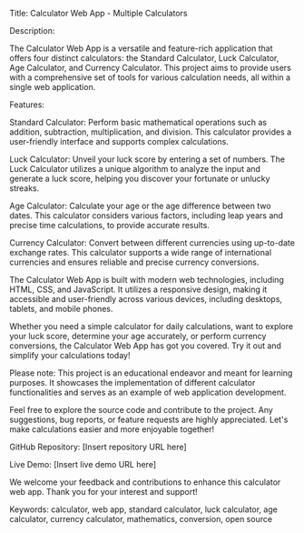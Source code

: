 Title: Calculator Web App - Multiple Calculators

Description:

The Calculator Web App is a versatile and feature-rich application that offers four distinct calculators: the Standard Calculator, Luck Calculator, Age Calculator, and Currency Calculator. This project aims to provide users with a comprehensive set of tools for various calculation needs, all within a single web application.

Features:

Standard Calculator: Perform basic mathematical operations such as addition, subtraction, multiplication, and division. This calculator provides a user-friendly interface and supports complex calculations.

Luck Calculator: Unveil your luck score by entering a set of numbers. The Luck Calculator utilizes a unique algorithm to analyze the input and generate a luck score, helping you discover your fortunate or unlucky streaks.

Age Calculator: Calculate your age or the age difference between two dates. This calculator considers various factors, including leap years and precise time calculations, to provide accurate results.

Currency Calculator: Convert between different currencies using up-to-date exchange rates. This calculator supports a wide range of international currencies and ensures reliable and precise currency conversions.

The Calculator Web App is built with modern web technologies, including HTML, CSS, and JavaScript. It utilizes a responsive design, making it accessible and user-friendly across various devices, including desktops, tablets, and mobile phones.

Whether you need a simple calculator for daily calculations, want to explore your luck score, determine your age accurately, or perform currency conversions, the Calculator Web App has got you covered. Try it out and simplify your calculations today!

Please note: This project is an educational endeavor and meant for learning purposes. It showcases the implementation of different calculator functionalities and serves as an example of web application development.

Feel free to explore the source code and contribute to the project. Any suggestions, bug reports, or feature requests are highly appreciated. Let's make calculations easier and more enjoyable together!

GitHub Repository: [Insert repository URL here]

Live Demo: [Insert live demo URL here]

We welcome your feedback and contributions to enhance this calculator web app. Thank you for your interest and support!

Keywords: calculator, web app, standard calculator, luck calculator, age calculator, currency calculator, mathematics, conversion, open source
